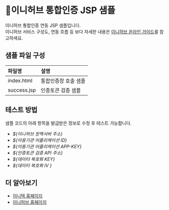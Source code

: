 # :raising_hand:이니허브 통합인증 JSP 샘플
이니허브 통합인증 연동 JSP 샘플입니다.  
이니허브 서비스 구성도, 연동 흐름 등 보다 자세한 내용은 [이니허브 온라인 가이드](https://www.inihub.biz)를 참고하세요.
## 샘플 파일 구성
|파일명|설명|
|:----|:----|
|index.html|통합인증창 호출 샘플| 
|success.jsp|인증토큰 검증 샘플|

## 테스트 방법
샘플 코드의 아래 항목을 발급받은 정보로 수정 후 테스트 가능합니다.  
* *${이니허브 정책서버 주소}*
* *${이용기관 어플리케이션 ID}*
* *${이용기관 어플리케이션 APP-KEY}*
* *${인증토큰 검증 API 주소}*
* *${데이터 복호화 KEY}*
* *${데이터 복호화 IV }*
## 더 알아보기
* [이니텍 홈페이지](https://www.initech.com/html/index.html)
* [이니허브 홈페이지](https://www.inihub.biz)
